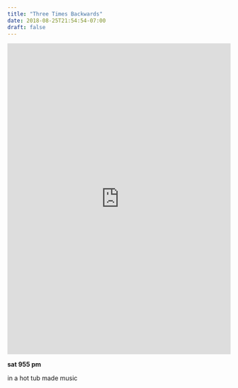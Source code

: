 ```yaml
---
title: "Three Times Backwards"
date: 2018-08-25T21:54:54-07:00
draft: false
---
```


<iframe width="100%" height="700" scrolling="no" frameborder="no" allow="autoplay" src="https://w.soundcloud.com/player/?url=https%3A//api.soundcloud.com/tracks/503208288%3Fsecret_token%3Ds-fOpzm&color=%23222222&auto_play=false&hide_related=false&show_comments=true&show_user=true&show_reposts=false&show_teaser=true&visual=true"></iframe>

**sat 955 pm**

in a hot tub made music
